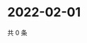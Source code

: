 # 2022-02-01

共 0 条

<!-- BEGIN WEIBO -->
<!-- 最后更新时间 Tue Feb 01 2022 04:14:33 GMT+0800 (China Standard Time) -->

<!-- END WEIBO -->
